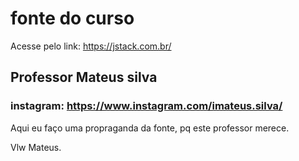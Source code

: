# fonte do curso

Acesse pelo link: <https://jstack.com.br/>

## Professor Mateus silva

### instagram: <https://www.instagram.com/imateus.silva/>

Aqui eu faço uma propraganda da fonte, pq este professor merece.

Vlw Mateus.

